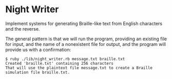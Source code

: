 # Night Writer
Implement systems for generating Braille-like text from English characters and the reverse.

The general pattern is that we will run the program, providing an existing file for input, and the name of a nonexistent file for output, and the program will provide us with a confirmation:

```
$ ruby ./lib/night_writer.rb message.txt braille.txt
Created 'braille.txt' containing 256 characters
That will use the plaintext file message.txt to create a Braille simulation file braille.txt.
